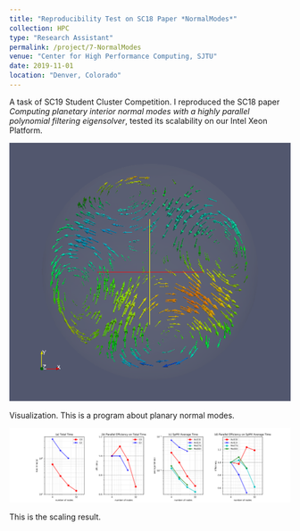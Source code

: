 ```yaml
---
title: "Reproducibility Test on SC18 Paper *NormalModes*"
collection: HPC
type: "Research Assistant"
permalink: /project/7-NormalModes
venue: "Center for High Performance Computing, SJTU"
date: 2019-11-01
location: "Denver, Colorado"
---
```


A task of SC19 Student Cluster Competition. I reproduced the SC18 paper *Computing planetary interior normal modes with a highly parallel polynomial filtering eigensolver*, tested its scalability on our Intel Xeon Platform.

![Visualization](/images/normalmodes/17.png "Visualization")

Visualization. This is a program about planary normal modes.

![Scaling](/images/normalmodes/Strong_Scaling.png)

This is the scaling result.
